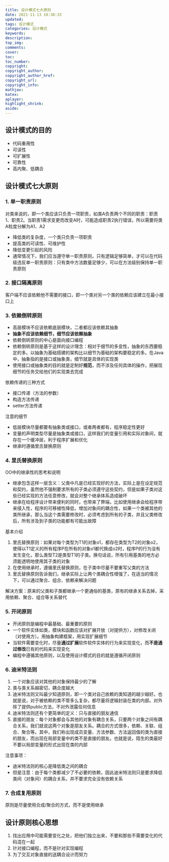 ```yaml
---
title: 设计模式七大原则
date: 2021-11-13 18:38:33
updated:
tags: 设计模式
categories: 设计模式
keywords: 
description:
top_img:
comments:
cover:
toc:
toc_number:
copyright:
copyright_author:
copyright_author_href:
copyright_url:
copyright_info:
mathjax:
katex:
aplayer:
highlight_shrink:
aside:
---
```


## 设计模式的目的

+ 代码重用性
+ 可读性
+ 可扩展性
+ 可靠性
+ 高内聚、低耦合

## 设计模式七大原则

### 1. 单一职责原则

对类来说的，即一个类应该只负责一项职责，如类A负责两个不同的职责：职责1、职责2。当职责1需求变更而改变A时，可能造成职责2执行错误，所以需要将类A粒度分解为A1、A2

+ 降低类的复杂度，一个类只负责一项职责
+ 提高类的可读性、可维护性
+ 降低变更引起的风险
+ 通常情况下，我们应当遵守单一职责原则，只有逻辑足够简单，才可以在代码级违反单一职责原则：只有类中方法数量足够少，可以在方法级别保持单一职责原则

### 2. 接口隔离原则

客户端不应该依赖他不需要的接口，即一个类对另一个类的依赖应该建立在最小接口上

### 3. 依赖倒转原则

+ 高层模块不应该依赖底层模块，二者都应该依赖其抽象
+ **抽象不应该依赖细节，细节应该依赖抽象**
+ 依赖倒转原则的中心是面向接口编程
+ 依赖倒转原则是基于这样的设计理念：相对于细节的多变性，抽象的东西要稳定的多。以抽象为基础搭建的架构比以细节为基础的架构要稳定的多。在Java中，抽象指的是接口或抽象类，细节就是具体的实现类
+ 使用接口或抽象类的目的就是定制好**规范**，而不涉及任何具体的操作，把展现细节的任务交给他们的实现类去完成

依赖传递的三种方式

+ 接口传递（方法的参数）
+ 构造方法传递
+ setter方法传递

注意的细节

+ 低层模块尽量都要有抽象类或接口，或者两者都有，程序稳定性更好
+ 变量的声明类型尽量是抽象类或接口，这样我们的变量引用和实际对象间，就存在一个缓冲层，利于程序扩展和优化
+ 继承时遵循里氏替换原则

### 4. 里氏替换原则

OO中的继承性的思考和说明

+ 继承包含这样一层含义：父类中凡是已经实现好的方法，实际上是在设定规范和契约，虽然他不强制要求所有的子类必须遵守这些契约，但是如果子类对这些已经实现的方法任意修改，就会对整个继承体系造成破坏
+ 继承在给程序设计带来便利的同时，也带来了弊端，比如使用继承会给程序带来侵入性，程序的可移植性降低，增加对象间的耦合性，如果一个类被其他的类所继承，那么当这个类需要修改时，必须考虑到所有的子类，并且父类修改后，所有涉及到子类的功能都有可能出故障

基本介绍

1. 里氏替换原则：如果对每个类型为T1的对象o1，都存在类型为T2的对象o2，使得以T1定义的所有程序P在所有的对象o1都代换成o2时，程序P的行为没有发生变化，那么类型T2是类型T1的子类。换句话说，所有引用基类的地方必须能透明地使用其子类的对象
2. 在使用继承时，遵循里氏替换原则，在子类中尽量不要重写父类的方法
3. 里氏替换原则告诉我们，继承实际上让两个类耦合性增强了，在适当的情况下，可以通过聚合、组合、依赖来解决问题

解决方案：原来的父类和子类都继承一个更通俗的基类，原有的继承关系去掉，采用依赖、聚合、组合等关系替代

### 5. 开闭原则

+ 开闭原则是编程中最基础、最重要的原则
+ 一个软件实体如类，模块和函数应该对扩展开放（对提供方），对修改关闭（对使用方）。用抽象构建框架，用实现扩展细节
+ 当软件需要变化时，尽量**通过扩展**软件软件实体的行为来实现变化，而**不是通过修改**已有的代码来实现变化
+ 编程中遵循其他原则，以及使用设计模式的目的就是遵循开闭原则

### 6. 迪米特法则

1. 一个对象应该对其他的对象保持最少的了解
2. 类与类关系越密切，耦合度越大
3. 迪米特法则又叫最少知道原则，即一个类对自己依赖的类知道的越少越好。也就是说，对于被依赖的类不管多么复杂，都尽量将逻辑封装在类的内部。对外除了提供public方法，不对外泄露任何信息
4. 迪米特法则还有个更简单的定义：只与直接的朋友通信
5. 直接的朋友：每个对象都会与其他的对象有耦合关系，只要两个对象之间有耦合关系，我们就说这两个对象是朋友关系。耦合的方式很多，依赖、关联、组合、聚合等。其中，我们称出现成员变量、方法参数、方法返回值的类为直接的朋友，而出现在局部变量中的类不是直接的朋友。也就是说，陌生的类最好不要以局部变量的形式出现在类的内部

注意事项：

+ 迪米特法则的核心是降低类之间的耦合
+ 但是注意：由于每个类都减少了不必要的依赖，因此迪米特法则只是要求降低类间（对象间）的耦合关系，并不要求完全没有依赖关系

### 7. 合成复用原则

原则是尽量使用合成/聚合的方式，而不是使用继承

## 设计原则核心思想

1. 找出应用中可能需要变化之处，把他们独立出来，不要和那些不需要变化的代码混在一起
2. 针对接口编程，而不是针对实现编程
3. 为了交互对象直接的送耦合设计而努力























